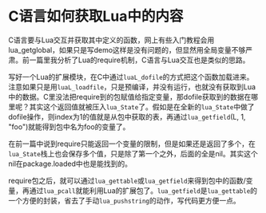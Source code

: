 # C语言如何获取Lua中的内容

C语言要与Lua交互并获取其中定义的函数，网上有些入门教程会用lua_getglobal，如果只是写demo这样是没有问题的，但显然用全局变量不够严肃。前一篇里我分析了Lua的require机制，C语言与Lua交互也是类似的思路。

写好一个Lua的扩展模块，在C中通过`luaL_dofile`的方式把这个函数加载进来。注意如果只是用`luaL_loadfile`，只是预编译，并没有运行，也就没有获取到Lua中的数据。C里没法把require到的包赋值给指定变量，那dofile获取到的数据在哪里呢？其实这个返回值就被压入`lua_State`了。假如是在全新的`lua_State`中做了dofile操作，则index为1的值就是从包中获取的表，再通过`lua_getfield`(L, 1, "foo")就能得到包中名为foo的变量了。

在前一篇中说到require只能返回一个变量的限制，但是如果还是返回了多个，在`lua_State`栈上也会保存多个值，只是除了第一个之外，后面的全是nil。其实这个nil在package.loaded中也是能找到的。

require包之后，就可以通过`lua_gettable`或`lua_getfield`来得到包中的函数/变量，再通过`lua_pcall`就能利用Lua的扩展包了。`lua_getfield`是`lua_gettable`的一个方便的封装，省去了手动`lua_pushstring`的动作，写代码更方便一点。
